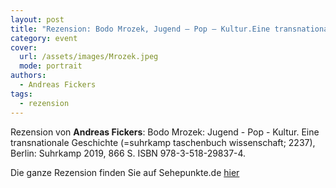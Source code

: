 ```yaml
---
layout: post
title: "Rezension: Bodo Mrozek, Jugend – Pop – Kultur.Eine transnationale Geschichte, 2019"
category: event
cover:
  url: /assets/images/Mrozek.jpeg
  mode: portrait
authors:
  - Andreas Fickers
tags:
  - rezension
---
```


Rezension von **Andreas Fickers**: Bodo Mrozek: Jugend - Pop - Kultur. Eine transnationale Geschichte (=suhrkamp taschenbuch wissenschaft; 2237), Berlin: Suhrkamp 2019, 866 S. ISBN 978-3-518-29837-4.

<!-- more -->

Die ganze Rezension finden Sie auf Sehepunkte.de [hier](http://www.sehepunkte.de/2022/01/35360.html)
